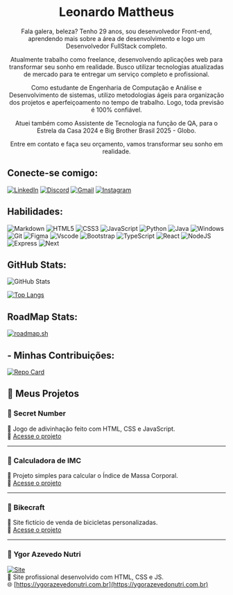 <h1 align="center"> Leonardo Mattheus </h1>
<p align="center">
Fala galera, beleza? Tenho 29 anos, sou desenvolvedor Front-end, aprendendo mais sobre a área de desenvolvimento e logo um Desenvolvedor FullStack completo. 
</p>
<p align="center">
Atualmente trabalho como freelance, desenvolvendo aplicações web para transformar seu sonho em realidade. 
Busco utilizar tecnologias atualizadas de mercado para te entregar um serviço completo e profissional.</p>
<p align="center">
Como estudante de Engenharia de Computação e Análise e Desenvolvimento de sistemas, utilizo metodologias ágeis para organização dos projetos e aperfeiçoamento no tempo de trabalho. Logo, toda previsão é 100% confiável.</p>
<p align="center">
Atuei também como Assistente de Tecnologia na função de QA, para o Estrela da Casa 2024 e Big Brother Brasil 2025 - Globo.</p>
<p align="center">
Entre em contato e faça seu orçamento, vamos transformar seu sonho em realidade. </p>




## Conecte-se comigo:
[![LinkedIn](https://img.shields.io/badge/LinkedIn-0077B5?style=for-the-badge&logo=linkedin&logoColor=white)](https://www.linkedin.com/in/leonardo-mattheus-475578226/) [![Discord](https://img.shields.io/badge/Discord-7289DA?style=for-the-badge&logo=discord&logoColor=white)](https://discord.com/channels/@leomatt95/) [![Gmail](https://img.shields.io/badge/Gmail-333333?style=for-the-badge&logo=gmail&logoColor=red)](mailto:leomattheus95@gmail.com) [![Instagram](https://img.shields.io/badge/-Instagram-%23E4405F?style=for-the-badge&logo=instagram&logoColor=white)](https://www.instagram.com/leomatt95/)

## Habilidades:
![Markdown](https://img.shields.io/badge/Markdown-000?style=for-the-badge&logo=markdown) ![HTML5](https://img.shields.io/badge/HTML5-E34F26?style=for-the-badge&logo=html5&logoColor=white) ![CSS3](https://img.shields.io/badge/CSS3-1572B6?style=for-the-badge&logo=css3&logoColor=white) ![JavaScript](https://img.shields.io/badge/JavaScript-F7DF1E?style=for-the-badge&logo=javascript&logoColor=black) 	![Python](https://img.shields.io/badge/python-3670A0?style=for-the-badge&logo=python&logoColor=ffdd54) 	![Java](https://img.shields.io/badge/java-%23ED8B00.svg?style=for-the-badge&logo=openjdk&logoColor=white) ![Windows](https://img.shields.io/badge/Windows-000?style=for-the-badge&logo=windows&logoColor=2CA5E0) 	![Git](https://img.shields.io/badge/GIT-E44C30?style=for-the-badge&logo=git&logoColor=white) ![Figma](https://img.shields.io/badge/Figma-696969?style=for-the-badge&logo=figma&logoColor=figma) ![Vscode](https://img.shields.io/badge/Vscode-007ACC?style=for-the-badge&logo=visual-studio-code&logoColor=white) ![Bootstrap](https://img.shields.io/badge/-boostrap-0D1117?style=for-the-badge&logo=bootstrap&labelColor=0D1117) ![TypeScript](https://img.shields.io/badge/TypeScript-007ACC?style=for-the-badge&logo=typescript&logoColor=white) ![React](https://img.shields.io/badge/React-20232A?style=for-the-badge&logo=react&logoColor=61DAFB) ![NodeJS](https://img.shields.io/badge/node.js-6DA55F?style=for-the-badge&logo=node.js&logoColor=white) ![Express](https://img.shields.io/badge/express.js-%23404d59.svg?style=for-the-badge&logo=express&logoColor=%2361DAFB) ![Next](https://img.shields.io/badge/Next-black?style=for-the-badge&logo=next.js&logoColor=white)  
## GitHub Stats:

![GitHub Stats](https://github-readme-stats.vercel.app/api?username=leomatth&theme=shades-of-purple&bg_color=000&border_color=30A3DC&show_icons=true&icon_color=30A3DC&title_color=E94D5F&text_color=FFF)

[![Top Langs](https://github-readme-stats.vercel.app/api/top-langs/?username=leomatth&layout=donut-vertical)](https://github.com/leomatth/github-readme-stats)


## RoadMap Stats:

[![roadmap.sh](https://roadmap.sh/card/wide/675d9d35ecc889bb0d9ea7b7?variant=dark&roadmaps=javascript)](https://roadmap.sh)

## - Minhas Contribuições:

[![Repo Card](https://github-readme-stats.vercel.app/api/pin/?username=leomatth&repo=dio-lab-open-source&bg_color=000&border_color=30A3DC&show_icons=true&icon_color=30A3DC&title_color=E94D5F&text_color=FFF)](https://github.com/leomatth/dio-lab-open-source)

## 🚀 Meus Projetos

### 🔢 Secret Number  

🎯 Jogo de adivinhação feito com HTML, CSS e JavaScript.  
🔗 [Acesse o projeto](https://secretnumber-six.vercel.app)

---

### 🧮 Calculadora de IMC  
💪 Projeto simples para calcular o Índice de Massa Corporal.  
🔗 [Acesse o projeto](https://calculo-imc-leonardos-projects-a813a3b6.vercel.app)

---

### 🚴 Bikecraft  
🛒 Site fictício de venda de bicicletas personalizadas.  
🔗 [Acesse o projeto](https://bikecraft-leonardos-projects-a813a3b6.vercel.app)

---

### 🧠 Ygor Azevedo Nutri  
[![Site](https://img.shields.io/badge/Acessar%20Site-ygorazevedonutri.com.br-4CAF50?style=for-the-badge&logo=google-chrome)](https://ygorazevedonutri.com.br)  
💼 Site profissional desenvolvido com HTML, CSS e JS.  
🌐 [https://ygorazevedonutri.com.br](https://ygorazevedonutri.com.br)



